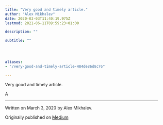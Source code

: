 ```yaml
---
title: "Very good and timely article."
author: "Alex Mikhalev"
date: 2020-03-03T11:40:19.975Z
lastmod: 2021-06-11T09:59:23+01:00

description: ""

subtitle: ""




aliases:
- "/very-good-and-timely-article-484de86d8c76"

---
```


Very good and timely article.

A

* * *
Written on March 3, 2020 by Alex Mikhalev.

Originally published on [Medium](https://medium.com/@alexmikhalev/very-good-and-timely-article-484de86d8c76)
